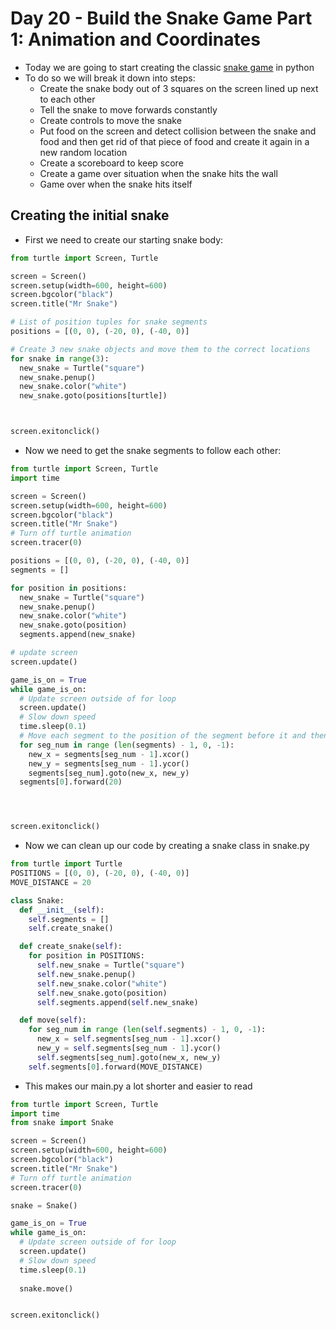 # Day 20 - Build the Snake Game Part 1: Animation and Coordinates

- Today we are going to start creating the classic [snake game](https://www.playsnake.org) in python
- To do so we will break it down into steps:
   + Create the snake body out of 3 squares on the screen lined up next to each other
   + Tell the snake to move forwards constantly
   + Create controls to move the snake
   + Put food on the screen and detect collision between the snake and food and then get rid of that piece of food and create it again in a new random location
   + Create a scoreboard to keep score
   + Create a game over situation when the snake hits the wall
   + Game over when the snake hits itself
  
## Creating the initial snake
- First we need to create our starting snake body:
```python
from turtle import Screen, Turtle

screen = Screen()
screen.setup(width=600, height=600)
screen.bgcolor("black")
screen.title("Mr Snake")

# List of position tuples for snake segments
positions = [(0, 0), (-20, 0), (-40, 0)]

# Create 3 new snake objects and move them to the correct locations
for snake in range(3):
  new_snake = Turtle("square")
  new_snake.penup()
  new_snake.color("white")
  new_snake.goto(positions[turtle])



screen.exitonclick()
```
- Now we need to get the snake segments to follow each other:
```python
from turtle import Screen, Turtle
import time

screen = Screen()
screen.setup(width=600, height=600)
screen.bgcolor("black")
screen.title("Mr Snake")
# Turn off turtle animation
screen.tracer(0)

positions = [(0, 0), (-20, 0), (-40, 0)]
segments = []

for position in positions:
  new_snake = Turtle("square")
  new_snake.penup()
  new_snake.color("white")
  new_snake.goto(position)
  segments.append(new_snake)

# update screen
screen.update()

game_is_on = True
while game_is_on:
  # Update screen outside of for loop
  screen.update()
  # Slow down speed
  time.sleep(0.1)
  # Move each segment to the position of the segment before it and then move the first segment forwards outside of for loop to get the segments sto follow each other
  for seg_num in range (len(segments) - 1, 0, -1):
    new_x = segments[seg_num - 1].xcor()
    new_y = segments[seg_num - 1].ycor()
    segments[seg_num].goto(new_x, new_y)
  segments[0].forward(20)




screen.exitonclick()
```
- Now we can clean up our code by creating a snake class in snake.py
```py
from turtle import Turtle
POSITIONS = [(0, 0), (-20, 0), (-40, 0)]
MOVE_DISTANCE = 20

class Snake:
  def __init__(self):
    self.segments = []
    self.create_snake()

  def create_snake(self):
    for position in POSITIONS:
      self.new_snake = Turtle("square")
      self.new_snake.penup()
      self.new_snake.color("white")
      self.new_snake.goto(position)
      self.segments.append(self.new_snake)

  def move(self):
    for seg_num in range (len(self.segments) - 1, 0, -1):
      new_x = self.segments[seg_num - 1].xcor()
      new_y = self.segments[seg_num - 1].ycor()
      self.segments[seg_num].goto(new_x, new_y)
    self.segments[0].forward(MOVE_DISTANCE)
```
- This makes our main.py a lot shorter and easier to read
```python
from turtle import Screen, Turtle
import time
from snake import Snake

screen = Screen()
screen.setup(width=600, height=600)
screen.bgcolor("black")
screen.title("Mr Snake")
# Turn off turtle animation
screen.tracer(0)

snake = Snake()

game_is_on = True
while game_is_on:
  # Update screen outside of for loop
  screen.update()
  # Slow down speed
  time.sleep(0.1)
  
  snake.move()


screen.exitonclick()
```
